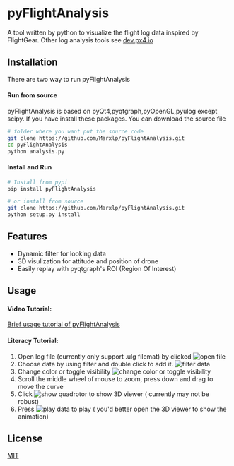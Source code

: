 pyFlightAnalysis
================

A tool written by python to visualize the flight log data inspired by FlightGear. Other log analysis tools see [dev.px4.io](https://dev.px4.io/advanced-ulog-file-format.html)

Installation
------------

There are two way to run pyFlightAnalysis

#### Run from source 
pyFlightAnalysis is based on pyQt4,pyqtgraph,pyOpenGL,pyulog except scipy. If you have install these packages. You can download the source file 
```bash
# folder where you want put the source code
git clone https://github.com/Marxlp/pyFlightAnalysis.git
cd pyFlightAnalysis
python analysis.py
```

#### Install and Run
```bash
# Install from pypi
pip install pyFlightAnalysis

# or install from source
git clone https://github.com/Marxlp/pyFlightAnalysis.git
python setup.py install
```

Features
--------
* Dynamic filter for looking data
* 3D visulization for attitude and position of drone
* Easily replay with pyqtgraph's ROI (Region Of Interest)

Usage
-----

#### Video Tutorial:
[Brief usage tutorial of pyFlightAnalysis](https://youtu.be/g05gXfujbFY)

#### Literacy Tutorial:
1. Open log file (currently only support .ulg filemat) by clicked ![open file][open_file]
2. Choose data by using filter and double click to add it.
  ![filter data][filter_data]
3. Change color or toggle visibility 
  ![change color or toggle visibility][modify_graph]
4. Scroll the middle wheel of mouse to zoom, press down and drag to move the curve 
5. Click ![show quadrotor][show_quadrotor] to show 3D viewer ( currently may not be robust) 
6. Press ![play data][play_data] to play ( you'd better open the 3D viewer to show the animation)
 
License
-------
[MIT](https://github.com/Marxlp/pyFlightAnalysis/LICENSE)

[open_file]: https://github.com/Marxlp/pyFlightAnalysis/tree/master/images/open_file.png
[filter_data]: https://github.com/Marxlp/pyFlightAnalysis/tree/master/images/filter_data.gif
[modify_graph]: https://github.com/Marxlp/pyFlightAnalysis/tree/master/images/modify_graph.png
[show_quadrotor]:https://github.com/Marxlp/pyFlightAnalysis/tree/master/images/show_quadrotor.png
[play_data]:https://github.com/Marxlp/pyFlightAnalysis/tree/master/images/play_data.png
